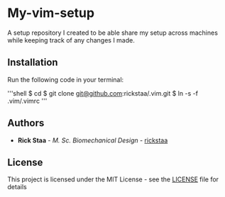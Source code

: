 # My-vim-setup
A setup repository I created to be able share my setup across machines while keeping track of any changes I made.

## Installation
Run the following code in your terminal:

'''shell
$ cd
  $ git clone git@github.com:rickstaa/.vim.git
  $ ln -s -f .vim/.vimrc
''' 

## Authors
* **Rick Staa** - *M. Sc. Biomechanical Design* - [rickstaa](https://github.com/rickstaa)

## License

This project is licensed under the MIT License - see the [LICENSE](LICENSE) file for details

